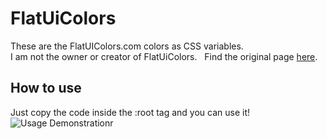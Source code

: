 # FlatUiColors
These are the FlatUIColors.com colors as CSS variables.  
I am not the owner or creator of FlatUiColors.  
Find the original page [here](http://flatuicolors.com/).   
## How to use
Just copy the code inside the :root tag and you can use it!
![Usage Demonstration](http://fs5.directupload.net/images/170427/7twfkcam.png)r
